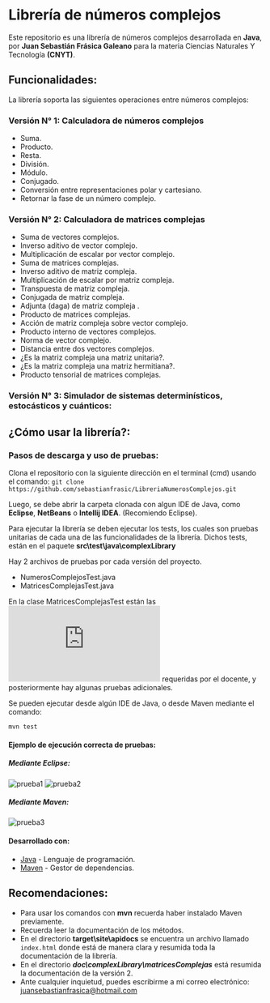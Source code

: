 # Librería de números complejos

Este repositorio es una librería de números complejos desarrollada en  **Java**, por **Juan Sebastián Frásica Galeano** para la materia Ciencias Naturales Y Tecnología **(CNYT)**.

## Funcionalidades:

La librería soporta las siguientes operaciones entre números complejos:

### Versión N° 1: Calculadora de números complejos

*   Suma.
*   Producto.
*   Resta.
*   División.
*   Módulo.
*   Conjugado.
*   Conversión entre representaciones polar y cartesiano.
*   Retornar la fase de un número complejo.

### Versión N° 2: Calculadora de matrices complejas

*   Suma de vectores complejos.
*   Inverso aditivo de vector complejo.
*   Multiplicación de escalar por vector complejo.
*   Suma de matrices complejas.
*   Inverso aditivo de matriz compleja.
*   Multiplicación de escalar por matriz compleja.
*   Transpuesta de matriz compleja.
*   Conjugada de matriz compleja.
*   Adjunta (daga) de matriz compleja .
*   Producto de matrices complejas.
*   Acción de matriz compleja sobre vector complejo.
*   Producto interno de vectores complejos.
*   Norma de vector complejo.
*   Distancia entre dos vectores complejos.
*   ¿Es la matriz compleja una matriz unitaria?.
*   ¿Es la matriz compleja una matriz hermitiana?.
*   Producto tensorial de matrices complejas.

### Versión N° 3: Simulador de sistemas determinísticos, estocásticos y cuánticos:

##  ¿Cómo usar la librería?:

### Pasos de descarga y uso de pruebas:

Clona el repositorio con la siguiente dirección en el terminal (cmd) usando el comando:
``` git clone https://github.com/sebastianfrasic/LibreriaNumerosComplejos.git ```

Luego, se debe abrir la carpeta clonada con algun IDE de Java, como **Eclipse**, **NetBeans** o **Intellij IDEA**. (Recomiendo Eclipse).

Para ejecutar la librería se deben ejecutar los tests, los cuales son pruebas unitarias de cada una de las funcionalidades de la librería.
Dichos tests, están en el paquete __**src\test\java\complexLibrary**__

Hay 2 archivos de pruebas por cada versión del proyecto.

*   NumerosComplejosTest.java
*   MatricesComplejasTest.java

En la clase MatricesComplejasTest están las ![pruebas mínimas](https://github.com/sebastianfrasic/LibreriaNumerosComplejos/blob/master/Recursos/CNYT_Pruebas_Proyecto_2.pdf) requeridas por el docente, y posteriormente hay algunas pruebas adicionales.

Se pueden ejecutar desde algún IDE de Java, o desde Maven mediante el comando:

``` mvn test ``` 

#### Ejemplo de ejecución correcta de pruebas:

##### Mediante Eclipse:
![prueba1](https://github.com/sebastianfrasic/LibreriaNumerosComplejos/blob/master/Recursos/ejecucion.png)
![prueba2](https://github.com/sebastianfrasic/LibreriaNumerosComplejos/blob/master/Recursos/ejecucion2.png)

##### Mediante Maven:
![prueba3](https://github.com/sebastianfrasic/LibreriaNumerosComplejos/blob/master/Recursos/pruebas.PNG)


#### Desarrollado con:

*   [Java](https://www.oracle.com/technetwork/es/java/javase/downloads/index.html) - Lenguaje de programación.
*   [Maven](https://maven.apache.org/) - Gestor de dependencias.


## Recomendaciones:

*   Para usar los comandos con __mvn__ recuerda haber instalado Maven previamente.
*   Recuerda leer la documentación de los métodos.
*   En el directorio __**target\site\apidocs**__ se encuentra un archivo llamado ``` index.html ``` donde está de manera clara y resumida toda la documentación de la librería.
*   En el directorio __*doc\complexLibrary\matricesComplejas*__ está resumida la documentación de la versión 2.
*   Ante cualquier inquietud, puedes escribirme a mi correo electrónico: juansebastianfrasica@hotmail.com
